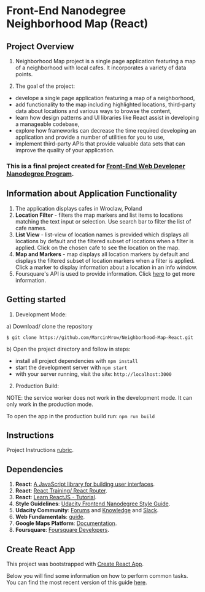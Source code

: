 # Front-End Nanodegree Neighborhood Map (React)

## Project Overview

1. Neighborhood Map project is a single page application featuring a map of a neighborhood with local cafes. It incorporates a variety of data points.

2. The goal of the project:
* develope a single page application featuring a map of a neighborhood,
* add functionality to the map including highlighted locations, third-party data about locations and various ways to browse the content,
* learn how design patterns and UI libraries like React assist in developing a manageable codebase,
* explore how frameworks can decrease the time required developing an application and provide a number of utilities for you to use,
* implement third-party APIs that provide valuable data sets that can improve the quality of your application.

### This is a final project created for [**Front-End Web Developer Nanodegree Program**](https://eu.udacity.com/).

## Information about Application Functionality

1. The application displays cafes in Wroclaw, Poland
2. **Location Filter** - filters the map markers and list items to locations matching the text input or selection. Use search bar to filter the list of cafe names.
3. **List View** - list-view of location names is provided which displays all locations by default and the filtered subset of locations when a filter is applied. Click on the chosen cafe to see the location on the map.
4. **Map and Markers** - map displays all location markers by default and displays the filtered subset of location markers when a filter is applied. Click a marker to display information about a location in an info window.
5. Foursquare's API is used to provide information. Click [here](https://developer.foursquare.com/) to get more information.

## Getting started

1. Development Mode:

a) Download/ clone the repository 
```
$ git clone https://github.com/MarcinMrow/Neighborhood-Map-React.git
```
b) Open the project directory and follow in steps:

* install all project dependencies with `npm install`
* start the development server with `npm start`
* with your server running, visit the site: `http://localhost:3000`

2. Production Build:

NOTE: the service worker does not work in the development mode. It can only work in the production mode.

To open the app in the production build run: `npm run build`

## Instructions

Project Instructions [rubric](https://review.udacity.com/#!/rubrics/1351/view).

## Dependencies 

1. **React**: [A JavaScript library for building user interfaces](https://reactjs.org/).
2. **React**: [React Training/ React Router](https://reacttraining.com/react-router/).
3. **React**: [Learn ReactJS - Tutorial](https://www.tutorialspoint.com/reactjs/index.htm).
4. **Style Guidelines**: [Udacity Frontend Nanodegree Style Guide](http://udacity.github.io/frontend-nanodegree-styleguide/index.html).
5. **Udacity Community**: [Forums](https://discussions.udacity.com/) and [Knowledge](https://knowledge.udacity.com/) and [Slack](https://slack.com/).
6. **Web Fundamentals**: [guide](https://developers.google.com/web/fundamentals/).
7. **Google Maps Platform**: [Documentation](https://developers.google.com/maps/documentation/).
8. **Foursquare**: [Foursquare Developers](https://developer.foursquare.com/).

## Create React App 

This project was bootstrapped with [Create React App](https://github.com/facebookincubator/create-react-app).

Below you will find some information on how to perform common tasks.<br>
You can find the most recent version of this guide [here](https://github.com/facebookincubator/create-react-app/blob/master/packages/react-scripts/template/README.md).